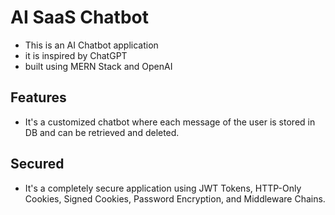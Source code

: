 # AI SaaS Chatbot

- This is an AI Chatbot application
- it is inspired by ChatGPT
- built using MERN Stack and OpenAI

## Features
- It's a customized chatbot where each message of the user is stored in DB and can be retrieved and deleted.

## Secured
- It's a completely secure application using JWT Tokens, HTTP-Only Cookies, Signed Cookies, Password Encryption, and Middleware Chains.
